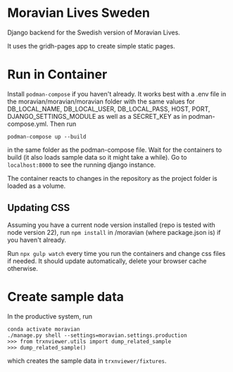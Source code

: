 # Moravian Lives Sweden

Django backend for the Swedish version of Moravian Lives.

It uses the gridh-pages app to create simple static pages.

# Run in Container
Install `podman-compose` if you haven't already. It works best with a .env file in the moravian/moravian/moravian folder with the same values for DB_LOCAL_NAME, DB_LOCAL_USER, 
DB_LOCAL_PASS, HOST, PORT, DJANGO_SETTINGS_MODULE as well as a SECRET_KEY as in podman-compose.yml. Then run
```
podman-compose up --build
```
in the same folder as the podman-compose file. Wait for the containers to build (it also loads sample data so it might take a while).
Go to `localhost:8000` to see the running django instance.

The container reacts to changes in the repository as the project folder is loaded as a volume.

## Updating CSS
Assuming you have a current node version installed (repo is tested with node version 22), run 
`npm install` in /moravian (where package.json is) if you haven't already. 

Run `npx gulp watch` every time you run the containers and change css files if needed. It should update automatically, delete your browser cache otherwise.

# Create sample data
In the productive system, run 
```
conda activate moravian
./manage.py shell --settings=moravian.settings.production
>>> from trxnviewer.utils import dump_related_sample
>>> dump_related_sample()
```
which creates the sample data in `trxnviewer/fixtures`.
